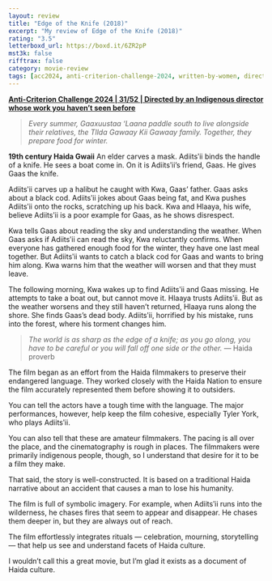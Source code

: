 ```yaml
---
layout: review
title: "Edge of the Knife (2018)"
excerpt: "My review of Edge of the Knife (2018)"
rating: "3.5"
letterboxd_url: https://boxd.it/6ZR2pP
mst3k: false
rifftrax: false
category: movie-review
tags: [acc2024, anti-criterion-challenge-2024, written-by-women, directed-by-women, edited-by-women, folk-horror:-a-study]
---
```


<b><a href="https://boxd.it/qBmUY/detail" target="_blank" rel="noopener">Anti-Criterion Challenge 2024 | 31/52 | Directed by an Indigenous director whose work you haven’t seen before</a></b>

<blockquote><i>Every summer, Gaaxuustaa ‘Laana paddle south to live alongside their relatives, the Tllda Gawaay Kii Gawaay family. Together, they prepare food for winter.</i></blockquote>

<b>19th century Haida Gwaii</b>
An elder carves a mask. Adiitsʹii binds the handle of a knife. He sees a boat come in. On it is Adiitsʹii’s friend, Gaas. He gives Gaas the knife.

Adiitsʹii carves up a halibut he caught with Kwa, Gaas’ father. Gaas asks about a black cod. Adiitsʹii jokes about Gaas being fat, and Kwa pushes Adiitsʹii onto the rocks, scratching up his back. Kwa and Hlaaya, his wife, believe Adiitsʹii is a poor example for Gaas, as he shows disrespect.

Kwa tells Gaas about reading the sky and understanding the weather. When Gaas asks if Adiitsʹii can read the sky, Kwa reluctantly confirms. When everyone has gathered enough food for the winter, they have one last meal together. But Adiitsʹii wants to catch a black cod for Gaas and wants to bring him along. Kwa warns him that the weather will worsen and that they must leave.

The following morning, Kwa wakes up to find Adiitsʹii and Gaas missing. He attempts to take a boat out, but cannot move it. Hlaaya trusts Adiitsʹii. But as the weather worsens and they still haven’t returned, Hlaaya runs along the shore. She finds Gaas’s dead body. Adiitsʹii, horrified by his mistake, runs into the forest, where his torment changes him.

<blockquote><i>The world is as sharp as the edge of a knife; as you go along, you have to be careful or you will fall off one side or the other.</i> — Haida proverb</blockquote>

The film began as an effort from the Haida filmmakers to preserve their endangered language. They worked closely with the Haida Nation to ensure the film accurately represented them before showing it to outsiders.

You can tell the actors have a tough time with the language. The major performances, however, help keep the film cohesive, especially Tyler York, who plays Adiitsʹii.

You can also tell that these are amateur filmmakers. The pacing is all over the place, and the cinematography is rough in places. The filmmakers were primarily indigenous people, though, so I understand that desire for it to be a film they make.

That said, the story is well-constructed. It is based on a traditional Haida narrative about an accident that causes a man to lose his humanity.

The film is full of symbolic imagery. For example, when Adiitsʹii runs into the wilderness, he chases fires that seem to appear and disappear. He chases them deeper in, but they are always out of reach.

The film effortlessly integrates rituals — celebration, mourning, storytelling — that help us see and understand facets of Haida culture.

I wouldn’t call this a great movie, but I’m glad it exists as a document of Haida culture.
